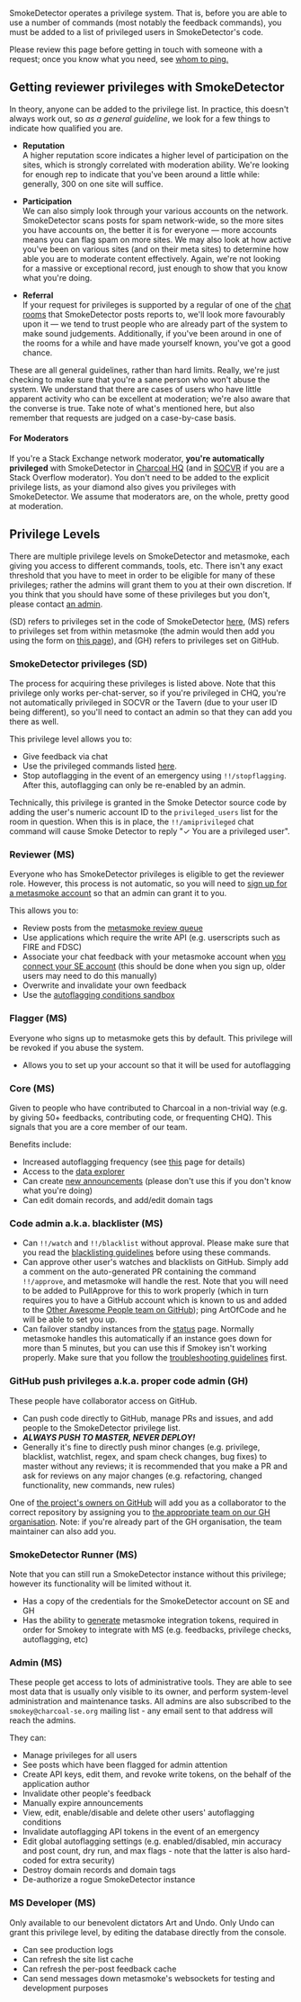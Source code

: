 SmokeDetector operates a privilege system. That is, before you are able to use a number of commands (most notably the feedback commands), you must be added to a list of privileged users in SmokeDetector's code. 

Please review this page before getting in touch with someone with a request; once you know what you need, see [whom to ping.](https://charcoal-se.org/pings/)

## Getting reviewer privileges with SmokeDetector
In theory, anyone can be added to the privilege list. In practice, this doesn't always work out, so *as a general guideline*, we look for a few things to indicate how qualified you are.

- **Reputation**  
  A higher reputation score indicates a higher level of participation on the sites, which is strongly correlated with moderation ability. We're looking for enough rep to indicate that you've been around a little while: generally, 300 on one site will suffice.

- **Participation**  
  We can also simply look through your various accounts on the network. SmokeDetector scans posts for spam network-wide, so the more sites you have accounts on, the better it is for everyone — more accounts means you can flag spam on more sites. We may also look at how active you've been on various sites (and on their meta sites) to determine how able you are to moderate content effectively. Again, we're not looking for a massive or exceptional record, just enough to show that you know what you're doing.

- **Referral**  
  If your request for privileges is supported by a regular of one of the [chat rooms](Chat-Rooms) that SmokeDetector posts reports to, we'll look more favourably upon it — we tend to trust people who are already part of the system to make sound judgements. Additionally, if you've been around in one of the rooms for a while and have made yourself known, you've got a good chance.

These are all general guidelines, rather than hard limits. Really, we're just checking to make sure that you're a sane person who won't abuse the system. We understand that there are cases of users who have little apparent activity who can be excellent at moderation; we're also aware that the converse is true. Take note of what's mentioned here, but also remember that requests are judged on a case-by-case basis.

#### For Moderators
If you're a Stack Exchange network moderator, **you're automatically privileged** with SmokeDetector in [Charcoal HQ](http://chat.stackexchange.com/rooms/11540/charcoal-hq) (and in [SOCVR](http://chat.stackoverflow.com/rooms/41570/so-close-vote-reviewers) if you are a Stack Overflow moderator). You don't need to be added to the explicit privilege lists, as your diamond also gives you privileges with SmokeDetector. We assume that moderators are, on the whole, pretty good at moderation.

## Privilege Levels

There are multiple privilege levels on SmokeDetector and metasmoke, each giving you access to different commands, tools, etc. There isn't any exact threshold that you have to meet in order to be eligible for many of these privileges; rather the admins will grant them to you at their own discretion. If you think that you should have some of these privileges but you don't, please contact [an admin](https://charcoal-se.org/people#admins).

(SD) refers to privileges set in the code of SmokeDetector [here](https://github.com/Charcoal-SE/SmokeDetector/blob/master/globalvars.py#L98), (MS) refers to privileges set from within metasmoke (the admin would then add you using the form on [this page](https://metasmoke.erwaysoftware.com/admin/permissions)), and (GH) refers to privileges set on GitHub.

### SmokeDetector privileges (SD)
The process for acquiring these privileges is listed above. Note that this privilege only works per-chat-server, so if you're privileged in CHQ, you're not automatically privileged in SOCVR or the Tavern (due to your user ID being different), so you'll need to contact an admin so that they can add you there as well.

This privilege level allows you to:
* Give feedback via chat
* Use the privileged commands listed [here](./Commands#privileged-commands).
* Stop autoflagging in the event of an emergency using `!!/stopflagging`. After this, autoflagging can only be re-enabled by an admin.

Technically, this privilege is granted in the Smoke Detector source code by adding the user's numeric account ID to the `privileged_users` list for the room in question.  When this is in place, the `!!/amiprivileged` chat command will cause Smoke Detector to reply "✓ You are a privileged user".

### Reviewer (MS)
Everyone who has SmokeDetector privileges is eligible to get the reviewer role. However, this process is not automatic, so you will need to [sign up for a metasmoke account](https://metasmoke.erwaysoftware.com/users/sign_up) so that an admin can grant it to you. 

This allows you to:
* Review posts from the [metasmoke review queue](https://metasmoke.erwaysoftware.com/review)
* Use applications which require the write API (e.g. userscripts such as FIRE and FDSC)
* Associate your chat feedback with your metasmoke account when [you connect your SE account](https://metasmoke.erwaysoftware.com/authentication/status) (this should be done when you sign up, older users may need to do this manually)
* Overwrite and invalidate your own feedback
* Use the [autoflagging conditions sandbox](https://metasmoke.erwaysoftware.com/flagging/conditions/sandbox)

### Flagger (MS)
Everyone who signs up to metasmoke gets this by default. This privilege will be revoked if you abuse the system.
* Allows you to set up your account so that it will be used for autoflagging

### Core (MS)
Given to people who have contributed to Charcoal in a non-trivial way (e.g. by giving 50+ feedbacks, contributing code, or frequenting CHQ). This signals that you are a core member of our team.

Benefits include:
* Increased autoflagging frequency (see [this](https://charcoal-se.org/smokey/Set-Up-Autoflagging#i-opted-in-but-i-dont-see-any-flags) page for details)
* Access to the [data explorer](https://metasmoke.erwaysoftware.com/data)
* Can create [new announcements](https://metasmoke.erwaysoftware.com/announcements/new) (please don't use this if you don't know what you're doing)
* Can edit domain records, and add/edit domain tags

### Code admin a.k.a. blacklister (MS)

* Can `!!/watch` and `!!/blacklist` without approval. Please make sure that you read the [blacklisting guidelines](https://charcoal-se.org/smokey/Guidance-for-Blacklisting-and-Watching) before using these commands.
* Can approve other user's watches and blacklists on GitHub. Simply add a comment on the auto-generated PR containing the command `!!/approve`, and metasmoke will handle the rest. Note that you will need to be added to PullApprove for this to work properly (which in turn requires you to have a GitHub account which is known to us and added to the [Other Awesome People team on GitHub](https://github.com/orgs/Charcoal-SE/teams/oaps/members)); ping ArtOfCode and he will be able to set you up.
* Can failover standby instances from the [status](https://metasmoke.erwaysoftware.com/status) page. Normally metasmoke handles this automatically if an instance goes down for more than 5 minutes, but you can use this if Smokey isn't working properly. Make sure that you follow the [troubleshooting guidelines](https://charcoal-se.org/pings/#dead) first.

### GitHub push privileges a.k.a. proper code admin (GH)

These people have collaborator access on GitHub. 

* Can push code directly to GitHub, manage PRs and issues, and add people to the SmokeDetector privilege list.
* ***ALWAYS PUSH TO MASTER, NEVER DEPLOY!***
* Generally it's fine to directly push minor changes (e.g. privilege, blacklist, watchlist, regex, and spam check changes, bug fixes) to master without any reviews; it is recommended that you make a PR and ask for reviews on any major changes (e.g. refactoring, changed functionality, new commands, new rules)

One of [the project's owners on GitHub](https://github.com/orgs/Charcoal-SE/people?utf8=%E2%9C%93&query=%20role%3Aowner) will add you as a collaborator to the correct repository by assigning you to [the appropriate team on our GH organisation](https://github.com/orgs/Charcoal-SE/teams). Note: if you're already part of the GH organisation, the team maintainer can also add you.

### SmokeDetector Runner (MS)

Note that you can still run a SmokeDetector instance without this privilege; however its functionality will be limited without it.

* Has a copy of the credentials for the SmokeDetector account on SE and GH
* Has the ability to [generate](https://metasmoke.erwaysoftware.com/smoke_detector/mine) metasmoke integration tokens, required in order for Smokey to integrate with MS (e.g. feedbacks, privilege checks, autoflagging, etc)

### Admin (MS)

These people get access to lots of administrative tools. They are able to see most data that is usually only visible to its owner, and perform system-level administration and maintenance tasks. All admins are also subscribed to the `smokey@charcoal-se.org` mailing list - any email sent to that address will reach the admins.

They can:

* Manage privileges for all users
* See posts which have been flagged for admin attention
* Create API keys, edit them, and revoke write tokens, on the behalf of the application author
* Invalidate other people's feedback
* Manually expire announcements
* View, edit, enable/disable and delete other users' autoflagging conditions
* Invalidate autoflagging API tokens in the event of an emergency
* Edit global autoflagging settings (e.g. enabled/disabled, min accuracy and post count, dry run, and max flags - note that the latter is also hard-coded for extra security)
* Destroy domain records and domain tags
* De-authorize a rogue SmokeDetector instance

### MS Developer (MS)

Only available to our benevolent dictators Art and Undo. Only Undo can grant this privilege level, by editing the database directly from the console.

* Can see production logs
* Can refresh the site list cache
* Can refresh the per-post feedback cache
* Can send messages down metasmoke's websockets for testing and development purposes
 